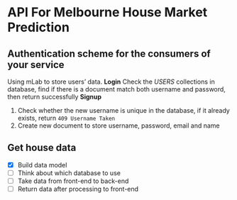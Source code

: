 # API For Melbourne House Market Prediction
## Authentication scheme for the consumers of your service
Using mLab to store users’ data.
**Login** 
Check the _USERS_ collections in database, find if there is a document match both username and password, then return successfully
**Signup** 
1. Check whether the new username is unique in the database, if it already exists, return `409 Username Taken`
2. Create new document to store username, password, email and name

## Get house data
- [x] Build data model
- [ ] Think about which database to use
- [ ] Take data from front-end to back-end
- [ ] Return data after processing to front-end